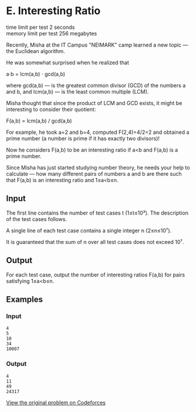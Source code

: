# E. Interesting Ratio

time limit per test 2 seconds  
memory limit per test 256 megabytes  

Recently, Misha at the IT Campus "NEIMARK" camp learned a new topic — the Euclidean algorithm.  

He was somewhat surprised when he realized that  

a⋅b = lcm(a,b) ⋅ gcd(a,b)

where gcd(a,b) — is the greatest common divisor (GCD) of the numbers a and b, and lcm(a,b) — is the least common multiple (LCM).  

Misha thought that since the product of LCM and GCD exists, it might be interesting to consider their quotient:  

F(a,b) = lcm(a,b) / gcd(a,b)

For example, he took a=2 and b=4, computed F(2,4)=4/2=2 and obtained a prime number (a number is prime if it has exactly two divisors)!  

Now he considers F(a,b) to be an interesting ratio if a<b and F(a,b) is a prime number.  

Since Misha has just started studying number theory, he needs your help to calculate — how many different pairs of numbers a and b are there such that F(a,b) is an interesting ratio and 1≤a<b≤n.

## Input

The first line contains the number of test cases t (1≤t≤10³). The description of the test cases follows.  

A single line of each test case contains a single integer n (2≤n≤10⁷).  

It is guaranteed that the sum of n over all test cases does not exceed 10⁷.

## Output

For each test case, output the number of interesting ratios F(a,b) for pairs satisfying 1≤a<b≤n.

## Examples

### Input
```
4
5
10
34
10007
```
### Output
```
4
11
49
24317
```

[View the original problem on Codeforces](https://codeforces.com/contest/2091/problem/E)
